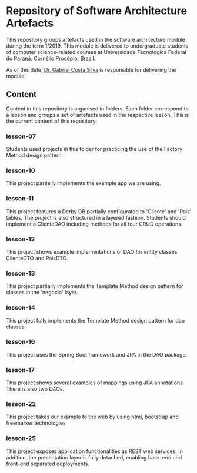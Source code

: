 # Repository of Software Architecture Artefacts

This repository groups artefacts used in the software architecture module during the term 1/2019. This module is delivered to undergraduate students of computer science-related courses at Universidade Tecnológica Federal do Paraná, Cornélio Procópio, Brazil.  

As of this date, [Dr. Gabriel Costa Silva](http://gabrielcosta.utfpr.site) is responsible for delivering the module.

## Content

Content in this repository is organised in folders. Each folder correspond to a lesson and groups a set of artefacts used in the respective lesson. This is the current content of this repository:

### lesson-07
Students used projects in this folder for practicing the use of the Factory Method design pattern.

### lesson-10
This project partially implements the example app we are using. 

### lesson-11
This project features a Derby DB partially configurated to 'Cliente' and 'Pais' tables. The project is also structured in a layered fashion. Students should implement a ClienteDAO including methods for all four CRUD operations.

### lesson-12
This project shows example implementations of DAO for entity classes ClienteDTO and PaisDTO.

### lesson-13
This project partially implements the Template Method design pattern for classes in the 'negocio' layer.

### lesson-14
This project fully implements the Template Method design pattern for dao classes.

### lesson-16
This project uses the Spring Boot framework and JPA in the DAO package.

### lesson-17
This project shows several examples of mappings using JPA annotations. There is also two DAOs.

### lesson-22
This project takes our example to the web by using html, bootstrap and freemarker technologies

### lesson-25
This project exposes application functionalities as REST web services. In addition, the presentation layer is fully detached, enabling back-end and front-end separated deployments.
